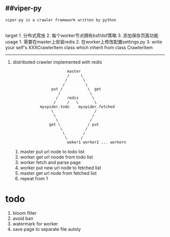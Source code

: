 ##viper-py
------
    viper-py is a crawler framework written by python

<br>
target
1. 分布式爬虫
2. 每个worker节点拥有bsf/dsf策略
3. 添加保存页面功能
<br>
usage
1. 需要在master上安装redis
2. 在worker上修改配置settings.py
3. write your self's XXXCrawlerItem class which inherit from class CrawlerItem 

------
1. distributed crawler implemented with redis
    <br>
    ```
                            master 
                            /     \              
                           /       \
                          /         \
                     put /           \  get
                        /             \
                       /    redis      \
                      /     /   \       \
                myspider.todo    myspider.fetched   
                     \                  / 
                      \                /
                       \              /
                    get \            / put
                         \          /  
                          \        /
                           \      /
                            woker1 worker2 ... workern
    ```

    1. master put url node to todo list
    2. worker get url noode from todo list
    3. worker fetch and parse page
    4. worker put new url node to fetched list
    5. master get url node from fetched list 
    6. repeat from 1


todo
====
1. bloom filter
2. avoid ban
3. watermark for worker
4. save page to separate file autoly
